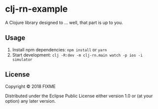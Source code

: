 # clj-rn-example

A Clojure library designed to ... well, that part is up to you.

## Usage

1. Install npm dependencies: `npm install` or `yarn`
2. Start development: `clj -R:dev -m clj-rn.main watch -p ios -i simulator`

## License

Copyright © 2018 FIXME

Distributed under the Eclipse Public License either version 1.0 or (at
your option) any later version.
